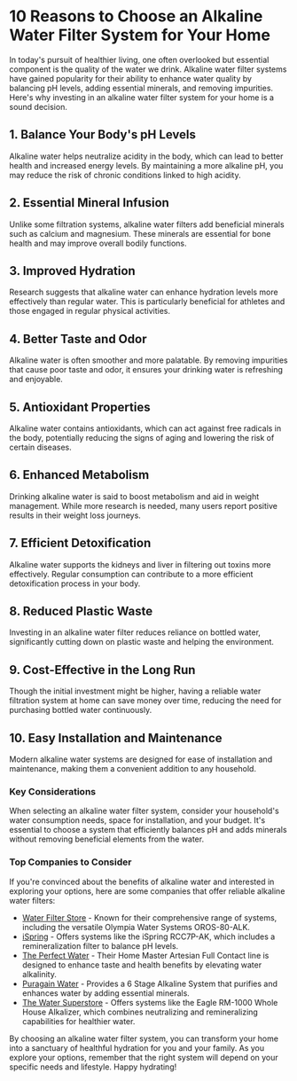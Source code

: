 # 10 Reasons to Choose an Alkaline Water Filter System for Your Home

In today's pursuit of healthier living, one often overlooked but essential component is the quality of the water we drink. Alkaline water filter systems have gained popularity for their ability to enhance water quality by balancing pH levels, adding essential minerals, and removing impurities. Here's why investing in an alkaline water filter system for your home is a sound decision.

## 1. Balance Your Body's pH Levels

Alkaline water helps neutralize acidity in the body, which can lead to better health and increased energy levels. By maintaining a more alkaline pH, you may reduce the risk of chronic conditions linked to high acidity.

## 2. Essential Mineral Infusion

Unlike some filtration systems, alkaline water filters add beneficial minerals such as calcium and magnesium. These minerals are essential for bone health and may improve overall bodily functions.

## 3. Improved Hydration

Research suggests that alkaline water can enhance hydration levels more effectively than regular water. This is particularly beneficial for athletes and those engaged in regular physical activities.

## 4. Better Taste and Odor

Alkaline water is often smoother and more palatable. By removing impurities that cause poor taste and odor, it ensures your drinking water is refreshing and enjoyable.

## 5. Antioxidant Properties

Alkaline water contains antioxidants, which can act against free radicals in the body, potentially reducing the signs of aging and lowering the risk of certain diseases.

## 6. Enhanced Metabolism

Drinking alkaline water is said to boost metabolism and aid in weight management. While more research is needed, many users report positive results in their weight loss journeys.

## 7. Efficient Detoxification

Alkaline water supports the kidneys and liver in filtering out toxins more effectively. Regular consumption can contribute to a more efficient detoxification process in your body.

## 8. Reduced Plastic Waste

Investing in an alkaline water filter reduces reliance on bottled water, significantly cutting down on plastic waste and helping the environment.

## 9. Cost-Effective in the Long Run

Though the initial investment might be higher, having a reliable water filtration system at home can save money over time, reducing the need for purchasing bottled water continuously.

## 10. Easy Installation and Maintenance

Modern alkaline water systems are designed for ease of installation and maintenance, making them a convenient addition to any household.

### Key Considerations

When selecting an alkaline water filter system, consider your household's water consumption needs, space for installation, and your budget. It's essential to choose a system that efficiently balances pH and adds minerals without removing beneficial elements from the water.

### Top Companies to Consider

If you're convinced about the benefits of alkaline water and interested in exploring your options, here are some companies that offer reliable alkaline water filters:

- [Water Filter Store](/dir/water_filter_store) - Known for their comprehensive range of systems, including the versatile Olympia Water Systems OROS-80-ALK.
- [iSpring](/dir/ispring) - Offers systems like the iSpring RCC7P-AK, which includes a remineralization filter to balance pH levels.
- [The Perfect Water](/dir/the_perfect_water) - Their Home Master Artesian Full Contact line is designed to enhance taste and health benefits by elevating water alkalinity.
- [Puragain Water](/dir/puragain_water) - Provides a 6 Stage Alkaline System that purifies and enhances water by adding essential minerals.
- [The Water Superstore](/dir/the_water_superstore) - Offers systems like the Eagle RM-1000 Whole House Alkalizer, which combines neutralizing and remineralizing capabilities for healthier water.

By choosing an alkaline water filter system, you can transform your home into a sanctuary of healthful hydration for you and your family. As you explore your options, remember that the right system will depend on your specific needs and lifestyle. Happy hydrating!